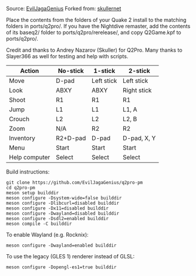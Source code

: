 Source: [EvilJagaGenius](https://github.com/EvilJagaGenius/q2pro-pm)
Forked from: [skullernet](https://github.com/skullernet/q2pro)

Place the contents from the folders of your Quake 2 install to the matching folders in ports/q2pro/.  If you have the Nightdive remaster, add the contents of its baseq2/ folder to ports/q2pro/rerelease/, and copy Q2Game.kpf to ports/q2pro/.

Credit and thanks to Andrey Nazarov (Skuller) for Q2Pro.  Many thanks to Slayer366 as well for testing and help with scripts.

| Action | No-stick | 1-stick | 2-stick |
|--|--|--|--|
| Move | D-pad | Left stick | Left stick |
| Look | ABXY | ABXY | Right stick |
| Shoot | R1 | R1 | R1 |
| Jump | L1 | L1 | L1, A |
| Crouch | L2 | L2 | L2, B |
| Zoom | N/A | R2 | R2 |
| Inventory | R2+D-pad | D-pad | D-pad, X, Y |
| Menu | Start | Start | Start |
| Help computer | Select | Select | Select |

Build instructions:
```shell
git clone https://github.com/EvilJagaGenius/q2pro-pm
cd q2pro-pm
meson setup builddir
meson configure -Dsystem-wide=false builddir
meson configure -Dlibcurl=disabled builddir
meson configure -Dx11=disabled builddir
meson configure -Dwayland=disabled builddir
meson configure -Dsdl2=enabled builddir
meson compile -C builddir
```
To enable Wayland (e.g. Rocknix):
```shell
meson configure -Dwayland=enabled builddir
```
To use the legacy (GLES 1) renderer instead of GLSL:
```shell
meson configure -Dopengl-es1=true builddir
```

